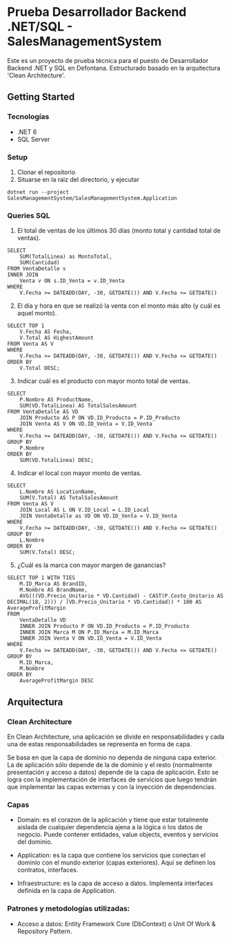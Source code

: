 # Prueba Desarrollador Backend .NET/SQL - SalesManagementSystem

Este es un proyecto de prueba técnica para el puesto de Desarrollador Backend .NET y SQL en Defontana.
Estructurado basado en la arquitectura 'Clean Architecture'.

## Getting Started

### Tecnologías

- .NET 6
- SQL Server

### Setup
1. Clonar el repositorio
2. Situarse en la raiz del directorio, y ejecutar
```
dotnet run --project SalesManagementSystem/SalesManagementSystem.Application
```


### Queries SQL
1. El total de ventas de los últimos 30 días (monto total y cantidad total de ventas).
```
SELECT 
    SUM(TotalLinea) as MontoTotal,
    SUM(Cantidad)
FROM VentaDetalle s
INNER JOIN 
    Venta v ON s.ID_Venta = v.ID_Venta
WHERE 
    V.Fecha >= DATEADD(DAY, -30, GETDATE()) AND V.Fecha <= GETDATE()
```

2. El día y hora en que se realizó la venta con el monto más alto (y cuál es aquel monto).
```
SELECT TOP 1 
    V.Fecha AS Fecha, 
    V.Total AS HighestAmount
FROM Venta AS V
WHERE 
    V.Fecha >= DATEADD(DAY, -30, GETDATE()) AND V.Fecha <= GETDATE()
ORDER BY 
    V.Total DESC;
```

3. Indicar cuál es el producto con mayor monto total de ventas.
```
SELECT 
    P.Nombre AS ProductName, 
    SUM(VD.TotalLinea) AS TotalSalesAmount
FROM VentaDetalle AS VD
    JOIN Producto AS P ON VD.ID_Producto = P.ID_Producto
    JOIN Venta AS V ON VD.ID_Venta = V.ID_Venta
WHERE 
    V.Fecha >= DATEADD(DAY, -30, GETDATE()) AND V.Fecha <= GETDATE()
GROUP BY 
    P.Nombre
ORDER BY 
    SUM(VD.TotalLinea) DESC;
```

4. Indicar el local con mayor monto de ventas.
```
SELECT 
    L.Nombre AS LocationName,
    SUM(V.Total) AS TotalSalesAmount
FROM Venta AS V
    JOIN Local AS L ON V.ID_Local = L.ID_Local
    JOIN VentaDetalle as VD ON VD.ID_Venta = V.ID_Venta
WHERE 
    V.Fecha >= DATEADD(DAY, -30, GETDATE()) AND V.Fecha <= GETDATE()
GROUP BY 
    L.Nombre
ORDER BY 
    SUM(V.Total) DESC;
```

5. ¿Cuál es la marca con mayor margen de ganancias?
```
SELECT TOP 1 WITH TIES
    M.ID_Marca AS BrandID,
    M.Nombre AS BrandName,
    AVG(((VD.Precio_Unitario * VD.Cantidad) - CAST(P.Costo_Unitario AS DECIMAL(18, 2))) / (VD.Precio_Unitario * VD.Cantidad)) * 100 AS AverageProfitMargin
FROM
    VentaDetalle VD
    INNER JOIN Producto P ON VD.ID_Producto = P.ID_Producto
    INNER JOIN Marca M ON P.ID_Marca = M.ID_Marca
    INNER JOIN Venta V ON VD.ID_Venta = V.ID_Venta
WHERE
    V.Fecha >= DATEADD(DAY, -30, GETDATE()) AND V.Fecha <= GETDATE()
GROUP BY
    M.ID_Marca,
    M.Nombre
ORDER BY
	AverageProfitMargin DESC
```

## Arquitectura

### Clean Architecture 

En Clean Architecture, una aplicación se divide en responsabilidades y cada una de estas responsabilidades se representa en forma de capa.

Se basa en que la capa de dominio no dependa de ninguna capa exterior. La de aplicación sólo depende de la de dominio y el resto (normalmente presentación y acceso a datos) depende de la capa de aplicación. Esto se logra con la implementación de interfaces de servicios que luego tendrán que implementar las capas externas y con la inyección de dependencias.

### Capas

- Domain: es el corazon de la aplicación y tiene que estar totalmente aislada de cualquier dependencia ajena a la lógica o los datos de negocio. Puede contener entidades, value objects, eventos y servicios del dominio.

- Application: es la capa que contiene los servicios que conectan el dominio con el mundo exterior (capas exteriores). Aquí se definen los contratos, interfaces.
- Infraestructure: es la capa de acceso a datos. Implementa interfaces definida en la capa de Application.

### Patrones y metodologías utilizadas:

- Acceso a datos: Entity Framework Core (DbContext) o Unit Of Work & Repository Pattern.